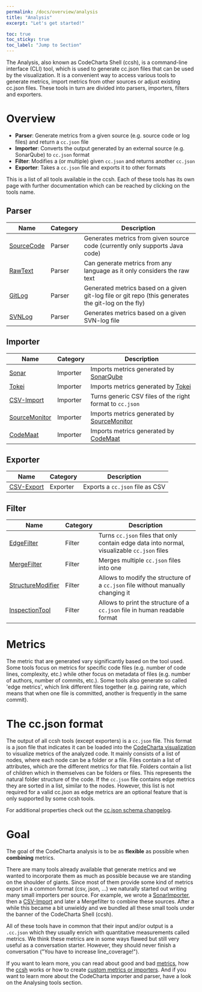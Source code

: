 ```yaml
---
permalink: /docs/overview/analysis
title: "Analysis"
excerpt: "Let's get started!"

toc: true
toc_sticky: true
toc_label: "Jump to Section"
---
```


The Analysis, also known as CodeCharta Shell (ccsh), is a command-line interface (CLI) tool, which is used to generate cc.json files that can be used by the visualization. It is a convenient way to access various tools to generate metrics, import metrics from other sources or adjust existing cc.json files. These tools in turn are divided into parsers, importers, filters and exporters.

# Overview

- **Parser**: Generate metrics from a given source (e.g. source code or log files) and return a `cc.json` file
- **Importer**: Converts the output generated by an external source (e.g. SonarQube) to `cc.json` format
- **Filter**: Modifies a (or multiple) given `cc.json` and returns another `cc.json`
- **Exporter**: Takes a `cc.json` file and exports it to other formats

This is a list of all tools available in the ccsh. Each of these tools has its own page with further documentation which can be reached by clicking on the tools name.

## Parser

| Name                                                                 | Category | Description                                                                                         |
| -------------------------------------------------------------------- | -------- | --------------------------------------------------------------------------------------------------- |
| [SourceCode]({{site.docs_parser}}/source-code) | Parser   | Generates metrics from given source code (currently only supports Java code)                        |
| [RawText]({{site.docs_parser}}/raw-text)       | Parser   | Can generate metrics from any language as it only considers the raw text                            |
| [GitLog]({{site.docs_parser}}/git-log)         | Parser   | Generated metrics based on a given git-log file or git repo (this generates the git-log on the fly) |
| [SVNLog]({{site.docs_parser}}/svn-log)         | Parser   | Generates metrics based on a given SVN-log file                                                     |

## Importer

| Name                                                                        | Category | Description                                                                               |
| --------------------------------------------------------------------------- | -------- | ----------------------------------------------------------------------------------------- |
| [Sonar]({{site.docs_importer}}/sonar)                 | Importer | Imports metrics generated by [SonarQube](https://www.sonarsource.com/products/sonarqube/) |
| [Tokei]({{site.docs_importer}}/tokei)                 | Importer | Imports metrics generated by [Tokei](https://github.com/XAMPPRocky/tokei)                 |
| [CSV-Import]({{site.docs_importer}}/csv)              | Importer | Turns generic CSV files of the right format to `cc.json`                                  |
| [SourceMonitor]({{site.docs_importer}}/sourcemonitor) | Importer | Imports metrics generated by [SourceMonitor](https://www.derpaul.net/SourceMonitor/)      |
| [CodeMaat]({{site.docs_importer}}/code-maat)          | Importer | Imports metrics generated by [CodeMaat](https://github.com/adamtornhill/code-maat)        |

## Exporter

| Name                                                           | Category | Description                     |
| -------------------------------------------------------------- | -------- | ------------------------------- |
| [CSV-Export]({{site.docs_exporter}}/csv) | Exporter | Exports a `cc.json` file as CSV |

## Filter

| Name                                                                       | Category | Description                                                                                |
|----------------------------------------------------------------------------| -------- | ------------------------------------------------------------------------------------------ |
| [EdgeFilter]({{site.docs_filter}}/edge-filter)                             | Filter   | Turns `cc.json` files that only contain edge data into normal, visualizable `cc.json` files |
| [MergeFilter]({{site.docs_filter}}/merge-filter)                           | Filter   | Merges multiple `cc.json` files into one                                                   |
| [StructureModifier]({{site.docs_filter}}/structure-modifier)               | Filter   | Allows to modify the structure of a `cc.json` file without manually changing it            |
| [InspectionTool]({{site.docs_filter}}/inspection-tool)                     | Filter   | Allows to print the structure of a `cc.json` file in human readable format             |

# Metrics

The metric that are generated vary significantly based on the tool used. Some tools focus on metrics for specific code files (e.g. number of code lines, complexity, etc.) while other focus on metadata of files (e.g. number of authors, number of commits, etc.). Some tools also generate so called 'edge metrics', which link different files together (e.g. pairing rate, which means that when one file is committed, another is frequently in the same commit).

# The cc.json format

The output of all ccsh tools (except exporters) is a `cc.json` file. This format is a json file that indicates it can be loaded into the [CodeCharta visualization]({{site.docs_overview}}/visualization) to visualize metrics of the analyzed code. It mainly consists of a list of nodes, where each node can be a folder or a file. Files contain a list of attributes, which are the different metrics for that file. Folders contain a list of children which in themselves can be folders or files. This represents the natural folder structure of the code. If the `cc.json` file contains edge metrics they are sorted in a list, similar to the nodes. However, this list is not required for a valid cc.json as edge metrics are an optional feature that is only supported by some ccsh tools.

For additional properties check out the [cc.json schema changelog](https://github.com/MaibornWolff/codecharta/blob/main/CC_JSON_SCHEMA_CHANGELOG.md).

# Goal

The goal of the CodeCharta analysis is to be as **flexible** as possible when **combining** metrics.

There are many tools already available that generate metrics and we wanted to incorporate them as much as possible because we are standing on the shoulder of giants. Since most of them provide some kind of metrics export in a common format (csv, json, ...) we naturally started out writing many small importers per source. For example, we wrote a [SonarImporter]({{site.docs_importer}}/sonar), then a [CSV-Import]({{site.docs_importer}}/csv) and later a Mergefilter to combine these sources. After a while this became a bit unwieldy and we bundled all these small tools under the banner of the CodeCharta Shell (ccsh).

All of these tools have in common that their input and/or output is a `.cc.json` which they usually enrich with quantitative measurements called metrics. We think these metrics are in some ways flawed but still very useful as a conversation starter. However, they should never finish a conversation ("You have to increase line_coverage!").

If you want to learn more, you can read about good and bad [metrics]({{site.docs_analysis}}/metrics), how the [ccsh]({{site.docs_overview}}/analysis) works or how to create [custom metrics or importers]({{site.docs_analysis}}/custom-metrics). And if you want to learn more about the CodeCharta importer and parser, have a look on the Analysing tools section.
